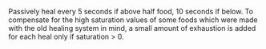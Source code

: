 Passively heal every 5 seconds if above half food, 10 seconds if below. To compensate for the high saturation values of some foods which were made with the old healing system in mind, a small amount of exhaustion is added for each heal only if saturation > 0.
